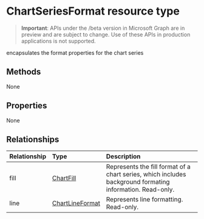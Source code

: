 # ChartSeriesFormat resource type

> **Important**: APIs under the /beta version in Microsoft Graph are in preview and are subject to change. Use of these APIs in production applications is not supported.

encapsulates the format properties for the chart series


## Methods
None

## Properties
None

## Relationships
| Relationship | Type	|Description|
|:---------------|:--------|:----------|
|fill|[ChartFill](chartfill.md)|Represents the fill format of a chart series, which includes background formating information. Read-only.|
|line|[ChartLineFormat](chartlineformat.md)|Represents line formatting. Read-only.|

<!-- uuid: 8fcb5dbc-d5aa-4681-8e31-b001d5168d79
2015-10-25 14:57:30 UTC -->
<!-- {
  "type": "#page.annotation",
  "description": "ChartSeriesFormat resource",
  "keywords": "",
  "section": "documentation",
  "tocPath": ""
}-->